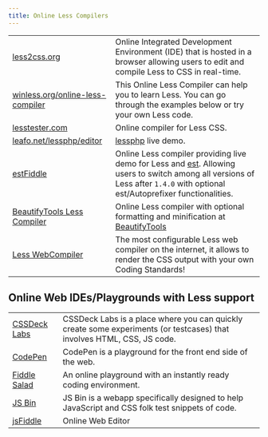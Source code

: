 ```yaml
---
title: Online Less Compilers
---
```


| | |
|---|---|
| [less2css.org](http://lesscss.org/less-preview/) | Online Integrated Development Environment (IDE) that is hosted in a browser allowing users to edit and compile Less to CSS in real-time. |
| [winless.org/online-less-compiler](http://winless.org/online-less-compiler) | This Online Less Compiler can help you to learn Less. You can go through the examples below or try your own Less code. |
| [lesstester.com](http://lesstester.com/) | Online compiler for Less CSS. |
| [leafo.net/lessphp/editor](http://leafo.net/lessphp/editor.html) | [lessphp](http://leafo.net/lessphp/) live demo. |
| [estFiddle](http://ecomfe.github.io/est/fiddle/) | Online Less compiler providing live demo for Less and [est](http://ecomfe.github.io/est/). Allowing users to switch among all versions of Less after `1.4.0` with optional est/Autoprefixer functionalities. |
| [BeautifyTools Less Compiler](http://beautifytools.com/less-compiler.php) | Online Less compiler with optional formatting and minification at [BeautifyTools](http://beautifytools.com) |
| [Less WebCompiler](https://less.pytes.net) | The most configurable Less web compiler on the internet, it allows to render the CSS output with your own Coding Standards! |

## Online Web IDEs/Playgrounds with Less support

| | |
|---|---|
| [CSSDeck Labs](http://cssdeck.com/labs) | CSSDeck Labs is a place where you can quickly create some experiments (or testcases) that involves HTML, CSS, JS code. |
| [CodePen](http://codepen.io) | CodePen is a playground for the front end side of the web. |
| [Fiddle Salad](http://fiddlesalad.com/less/) | An online playground with an instantly ready coding environment. |
| [JS Bin](http://jsbin.com) | JS Bin is a webapp specifically designed to help JavaScript and CSS folk test snippets of code. |
| [jsFiddle](http://jsfiddle.net/hb2rsm2x) | Online Web Editor |
